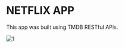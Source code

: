 # NETFLIX APP

This app was built using TMDB RESTful APIs.

![1](https://github.com/MunavarPM/NETFLIX_CLONE/assets/121251398/5eb87f35-7a68-4a5d-ae2c-2da7d270ce6b)

